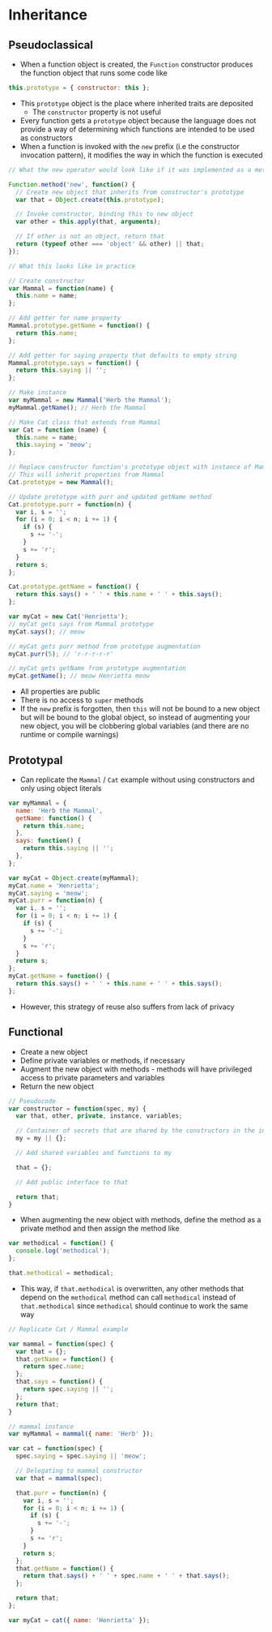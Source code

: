 # Inheritance

## Pseudoclassical

* When a function object is created, the `Function` constructor produces the function object that runs some code like

```javascript
this.prototype = { constructor: this };
```

* This `prototype` object is the place where inherited traits are deposited
  * The `constructor` property is not useful
* Every function gets a `prototype` object because the language does not provide a way of determining which functions are intended to be used as constructors
* When a function is invoked with the `new` prefix (i.e the constructor invocation pattern), it modifies the way in which the function is executed

```javascript
// What the new operator would look like if it was implemented as a method

Function.method('new', function() {
  // Create new object that inherits from constructor's prototype
  var that = Object.create(this.prototype);

  // Invoke constructor, binding this to new object
  var other = this.apply(that, arguments);

  // If other is not an object, return that
  return (typeof other === 'object' && other) || that;
});
```

```javascript
// What this looks like in practice

// Create constructor
var Mammal = function(name) {
  this.name = name;
};

// Add getter for name property
Mammal.prototype.getName = function() {
  return this.name;
};

// Add getter for saying property that defaults to empty string
Mammal.prototype.says = function() {
  return this.saying || '';
};

// Make instance
var myMammal = new Mammal('Herb the Mammal');
myMammal.getName(); // Herb the Mammal

// Make Cat class that extends from Mammal
var Cat = function (name) {
  this.name = name;
  this.saying = 'meow';
};

// Replace constructor function's prototype object with instance of Mammal
// This will inherit properties from Mammal
Cat.prototype = new Mammal();

// Update prototype with purr and updated getName method
Cat.prototype.purr = function(n) {
  var i, s = '';
  for (i = 0; i < n; i += 1) {
    if (s) {
      s += '-';
    }
    s += 'r';
  }
  return s;
};

Cat.prototype.getName = function() {
  return this.says() + ' ' + this.name + ' ' + this.says();
};

var myCat = new Cat('Henrietta');
// myCat gets says from Mammal prototype
myCat.says(); // meow

// myCat gets purr method from prototype augmentation
myCat.purr(5); // 'r-r-r-r-r'

// myCat gets getName from prototype augmentation
myCat.getName(); // meow Henrietta meow
```

* All properties are public
* There is no access to `super` methods
* If the `new` prefix is forgotten, then `this` will not be bound to a new object but will be bound to the global object, so instead of augmenting your new object, you will be clobbering global variables (and there are no runtime or compile warnings)

## Prototypal

* Can replicate the `Mammal` / `Cat` example without using constructors and only using object literals

```javascript
var myMammal = {
  name: 'Herb the Mammal',
  getName: function() {
    return this.name;
  },
  says: function() {
    return this.saying || '';
  },
};

var myCat = Object.create(myMammal);
myCat.name = 'Henrietta';
myCat.saying = 'meow';
myCat.purr = function(n) {
  var i, s = '';
  for (i = 0; i < n; i += 1) {
    if (s) {
      s += '-';
    }
    s += 'r';
  }
  return s;
};
myCat.getName = function() {
  return this.says() + ' ' + this.name + ' ' + this.says();
};
```

* However, this strategy of reuse also suffers from lack of privacy

## Functional

* Create a new object
* Define private variables or methods, if necessary
* Augment the new object with methods - methods will have privileged access to private parameters and variables
* Return the new object

```javascript
// Pseudocode
var constructor = function(spec, my) {
  var that, other, private, instance, variables;

  // Container of secrets that are shared by the constructors in the inheritance chain
  my = my || {};

  // Add shared variables and functions to my

  that = {};

  // Add public interface to that

  return that;
}
```

* When augmenting the new object with methods, define the method as a private method and then assign the method like

```javascript
var methodical = function() {
  console.log('methodical');
};

that.methodical = methodical;
```

* This way, if `that.methodical` is overwritten, any other methods that depend on the `methodical` method can call `methodical` instead of `that.methodical` since `methodical` should continue to work the same way

```javascript
// Replicate Cat / Mammal example

var mammal = function(spec) {
  var that = {};
  that.getName = function() {
    return spec.name;
  };
  that.says = function() {
    return spec.saying || '';
  };
  return that;
}

// mammal instance
var myMammal = mammal({ name: 'Herb' });

var cat = function(spec) {
  spec.saying = spec.saying || 'meow';

  // Delegating to mammal constructor
  var that = mammal(spec);

  that.purr = function(n) {
    var i, s = '';
    for (i = 0; i < n; i += 1) {
      if (s) {
        s += '-';
      }
      s += 'r';
    }
    return s;
  };
  that.getName = function() {
    return that.says() + ' ' + spec.name + ' ' + that.says();
  };

  return that;
};

var myCat = cat({ name: 'Henrietta' });
```

